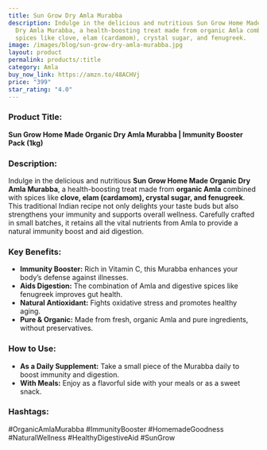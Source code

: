 ```yaml
---
title: Sun Grow Dry Amla Murabba
description: Indulge in the delicious and nutritious Sun Grow Home Made Organic
  Dry Amla Murabba, a health-boosting treat made from organic Amla combined with
  spices like clove, elam (cardamom), crystal sugar, and fenugreek.
image: /images/blog/sun-grow-dry-amla-murabba.jpg
layout: product
permalink: products/:title
category: Amla
buy_now_link: https://amzn.to/48ACHVj
price: "399"
star_rating: "4.0"
---
```

### Product Title:
**Sun Grow Home Made Organic Dry Amla Murabba | Immunity Booster Pack (1kg)**

### Description:
Indulge in the delicious and nutritious **Sun Grow Home Made Organic Dry Amla Murabba**, a health-boosting treat made from **organic Amla** combined with spices like **clove, elam (cardamom), crystal sugar, and fenugreek**. This traditional Indian recipe not only delights your taste buds but also strengthens your immunity and supports overall wellness. Carefully crafted in small batches, it retains all the vital nutrients from Amla to provide a natural immunity boost and aid digestion.

### Key Benefits:
- **Immunity Booster:** Rich in Vitamin C, this Murabba enhances your body’s defense against illnesses.
- **Aids Digestion:** The combination of Amla and digestive spices like fenugreek improves gut health.
- **Natural Antioxidant:** Fights oxidative stress and promotes healthy aging.
- **Pure & Organic:** Made from fresh, organic Amla and pure ingredients, without preservatives.

### How to Use:
- **As a Daily Supplement:** Take a small piece of the Murabba daily to boost immunity and digestion.
- **With Meals:** Enjoy as a flavorful side with your meals or as a sweet snack.

### Hashtags:
#OrganicAmlaMurabba #ImmunityBooster #HomemadeGoodness #NaturalWellness #HealthyDigestiveAid #SunGrow
